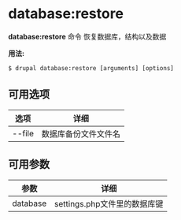 # database:restore
**database:restore** 命令 恢复数据库，结构以及数据

**用法:**
```
$ drupal database:restore [arguments] [options] 
```

## 可用选项
选项 | 详细
-------|-------------
--file | 数据库备份文件文件名

## 可用参数
参数 | 详细
---------|-------------
database | settings.php文件里的数据库键
